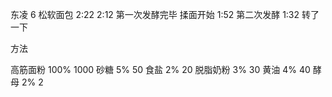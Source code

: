 东凌
    6 松软面包
        2:22
        2:12   第一次发酵完毕 揉面开始
        1:52   第二次发酵
        1:32   转了一下

方法


高筋面粉 100% 1000 
砂糖 5% 50 
食盐 2% 20 
脱脂奶粉 3% 30 
黄油 4% 40 
酵母 2% 2